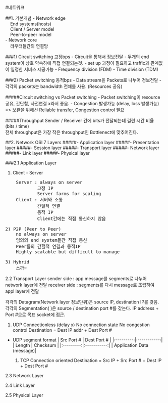 #네트워크

##1. 기본개념
\- Network edge  
&nbsp;&nbsp;&nbsp;&nbsp;End systems(hosts)  
&nbsp;&nbsp;&nbsp;&nbsp;Client / Server model  
&nbsp;&nbsp;&nbsp;&nbsp;Peer-to-peer model  
\- Network core  
&nbsp;&nbsp;&nbsp;&nbsp;라우터들간의 연결망

###1) Circuit switching    고정bps
\- Circuit을 통해서 정보전달
\- 두개의 end system이 상호 약속하에 직접 연결되는것.
\- set up 과정이 필요하고 traffic과 관계없이 일정한 서비스 제공가능
\- Frequency division (FDM)
\- Time division (TDM)

###2) Packet switching    동적bps
\- Data stream을 Packets로 나누어 정보전달
\- 각각의 packets는 bandwidth 전체를 사용. (Resources 공유)
       
#####Circuit switching vs Packet switching
\- Packet switching이 resource 공유, 간단함, 사전연결 x라서 좋음.
\- Congestion 발생가능 (delay, loss 발생가능)    
    =>    보완을 위해선 Reliable transfer, Congestion control 필요    

#####Throughput
Sender / Receiver 간에 bits가 전달되는데 걸린 시간 비율 (bits / time)  
전체 throughput은 가장 작은 throughput인 Bottlenect에 맞추어진다.


##2. Network OSI 7 Layers
#####- Application layer
#####- Presentation layer
#####- Session layer
#####- Transport layer
#####- Network layer
#####- Link layer
#####- Physical layer

###2.1 Application Layer
1) Client - Server
<pre>
    Server : always on server
            고정 IP
            Server farms for scaling
    Client : 서버와 소통
            간헐적 연결
            동적 IP
            Client간에는 직접 통신하지 않음

2) P2P (Peer to Peer)
    no always on server
    임의의 end system들간 직접 통신
    Peer들의 간헐적 연결과 동적IP
    Highly scalable but difficult to manage

3) Hybrid
    스까~
</pre>

2.2 Transport Layer
sender side : app message를 segments로 나누어 network layer에 전달
receiver side : segments를 다시 message로 조립하여 appl layer에 전달

각각의 Datagram(Network layer 정보단위)은 source IP, destination IP를 갖음.
각각의 Segmentation( )은 source / destination port #를 갖는다.
IP address + Port #으로 목표 socket에 접근.  

1) UDP
    Connectionless    (delay x)
    No connection state
    No congestion control
    Destination = Dest IP addr + Dest Port #  

* UDP segment format
| Src Port # | Dest Port # |
|:---------:|:-----------:|
| Length     | Checksum  |
|:---------:|:-----------:|
| Application Data (message)|
    


    1) TCP
        Connection oriented
        Destination = Src IP + Src Port # + Dest IP + Dest Port #
        


2.3 Network Layer

2.4 Link Layer

2.5 Physical Layer














